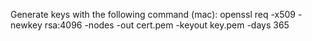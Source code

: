 Generate keys with the following command (mac):
openssl req -x509 -newkey rsa:4096 -nodes -out cert.pem -keyout key.pem -days 365

